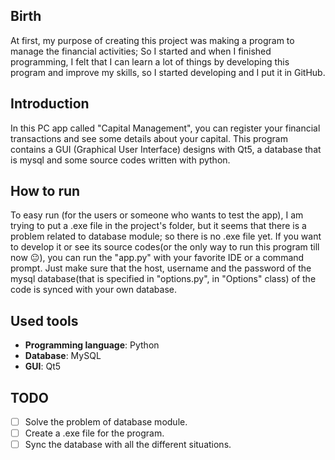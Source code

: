 ## Birth
At first, my purpose of creating this project was making a program to manage the
financial activities;
So I started and when I finished programming, I felt that I can learn a lot of things by developing this program and improve my skills, so I started developing and I put it in GitHub.

## Introduction
In this PC app called "Capital Management", you can register your financial transactions and see some details about your capital. 
This program contains a GUI (Graphical User Interface) designs with Qt5, a database that is mysql and some source codes written with python.

## How to run
To easy run (for the users or someone who wants to test the app), I am trying to put a .exe file in the project's folder, but it seems that there is a problem related to database module; so there is no .exe file yet.
If you want to develop it or see its source codes(or the only way to run this program till now 😐), you can run the "app.py" with your favorite IDE or a command prompt.
Just make sure that the host, username and the password of the mysql database(that is specified in "options.py", in "Options" class) of the code is synced with your own database.

## Used tools
- **Programming language**: Python
- **Database**: MySQL
- **GUI**: Qt5

## TODO
- [ ] Solve the problem of database module.
- [ ] Create a .exe file for the program. 
- [ ] Sync the database with all the different situations.